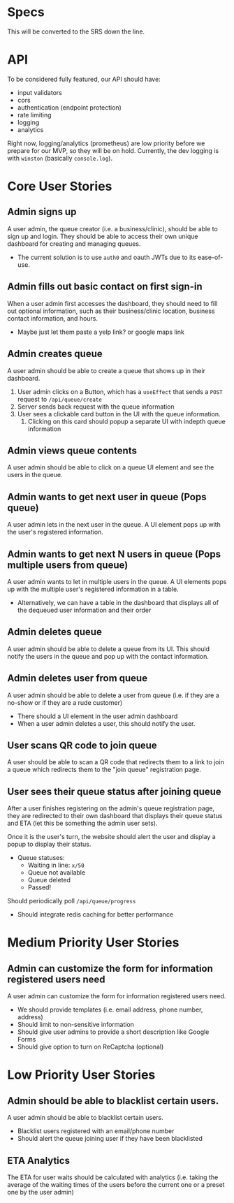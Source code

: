 # Specs

This will be converted to the SRS down the line.

# API

To be considered fully featured, our API should have:

- input validators
- cors
- authentication (endpoint protection)
- rate limiting
- logging
- analytics

Right now, logging/analytics (prometheus) are low priority before we prepare for our MVP, so they will be on hold. Currently, the dev logging is with `winston` (basically `console.log`).

# Core User Stories

## Admin signs up

A user admin, the queue creator (i.e. a business/clinic), should be able to sign up and login. They should be able to access their own unique dashboard for creating and managing queues.

- The current solution is to use `auth0` and oauth JWTs due to its ease-of-use.

## Admin fills out basic contact on first sign-in

When a user admin first accesses the dashboard, they should need to fill out optional information, such as their business/clinic location, business contact information, and hours.

- Maybe just let them paste a yelp link? or google maps link

## Admin creates queue

A user admin should be able to create a queue that shows up in their dashboard.

1. User admin clicks on a Button, which has a `useEffect` that sends a `POST` request to `/api/queue/create`
2. Server sends back request with the queue information
3. User sees a clickable card button in the UI with the queue information.
   1. Clicking on this card should popup a separate UI with indepth queue information

## Admin views queue contents

A user admin should be able to click on a queue UI element and see the users in the queue.

## Admin wants to get next user in queue (Pops queue)

A user admin lets in the next user in the queue. A UI element pops up with the user's registered information.

## Admin wants to get next N users in queue (Pops multiple users from queue)

A user admin wants to let in multiple users in the queue. A UI elements pops up with the multiple user's registered information in a table.

- Alternatively, we can have a table in the dashboard that displays all of the dequeued user information and their order

## Admin deletes queue

A user admin should be able to delete a queue from its UI. This should notify the users in the queue and pop up with the contact information.

## Admin deletes user from queue

A user admin should be able to delete a user from queue (i.e. if they are a no-show or if they are a rude customer)

- There should a UI element in the user admin dashboard
- When a user admin deletes a user, this should notify the user.

## User scans QR code to join queue

A user should be able to scan a QR code that redirects them to a link to join a queue which redirects them to the "join queue" registration page.

## User sees their queue status after joining queue

After a user finishes registering on the admin's queue registration page, they are redirected to their own dashboard that displays their queue status and ETA (let this be something the admin user sets).

Once it is the user's turn, the website should alert the user and display a popup to display their status.

- Queue statuses:
  - Waiting in line: `x/50`
  - Queue not available
  - Queue deleted
  - Passed!

Should periodically poll `/api/queue/progress`

- Should integrate redis caching for better performance

# Medium Priority User Stories

## Admin can customize the form for information registered users need

A user admin can customize the form for information registered users need.

- We should provide templates (i.e. email address, phone number, address)
- Should limit to non-sensitive information
- Should give user admins to provide a short description like Google Forms
- Should give option to turn on ReCaptcha (optional)

# Low Priority User Stories

## Admin should be able to blacklist certain users.

A user admin should be able to blacklist certain users.

- Blacklist users registered with an email/phone number
- Should alert the queue joining user if they have been blacklisted

## ETA Analytics

The ETA for user waits should be calculated with analytics (i.e. taking the average of the waiting times of the users before the current one or a preset one by the user admin)
